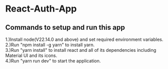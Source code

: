 # React-Auth-App
## Commands to setup and run this app
1.)Install node(V22.14.0 and above) and set required environment variables.<br> 
2.)Run "npm install -g yarn" to install yarn.<br> 
3.)Run "yarn install" to install react and all of its dependencies including Material UI and its icons.<br> 
4.)Run "yarn run dev" to start the application. 
